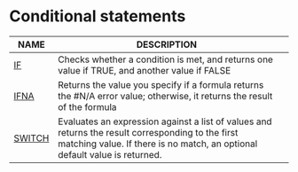 # Conditional statements

<table><thead><tr><th>NAME</th><th>DESCRIPTION</th><th data-hidden></th></tr></thead><tbody><tr><td><a href="if.md">IF </a></td><td>Checks whether a condition is met, and returns one value if TRUE, and another value if FALSE</td><td></td></tr><tr><td><a href="ifna.md">IFNA</a></td><td>Returns the value you specify if a formula returns the #N/A error value; otherwise, it returns the result of the formula</td><td></td></tr><tr><td><a href="switch.md">SWITCH</a></td><td>Evaluates an expression against a list of values and returns the result corresponding to the first matching value. If there is no match, an optional default value is returned.</td><td></td></tr></tbody></table>
